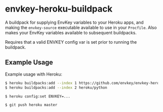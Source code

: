# envkey-heroku-buildpack

A buildpack for supplying EnvKey variables to your Heroku apps, and making the `envkey-source` executable available to use in your `Procfile`. Also makes your EnvKey variables available to subsequent buildpacks.

Requires that a valid ENVKEY config var is set prior to running the buildpack.

## Example Usage

Example usage with Heroku:

```bash
$ heroku buildpacks:add --index 1 https://github.com/envkey/envkey-heroku-buildpack#v2
$ heroku buildpacks:add --index 2 heroku/python

$ heroku config:set ENVKEY=...

$ git push heroku master
```
